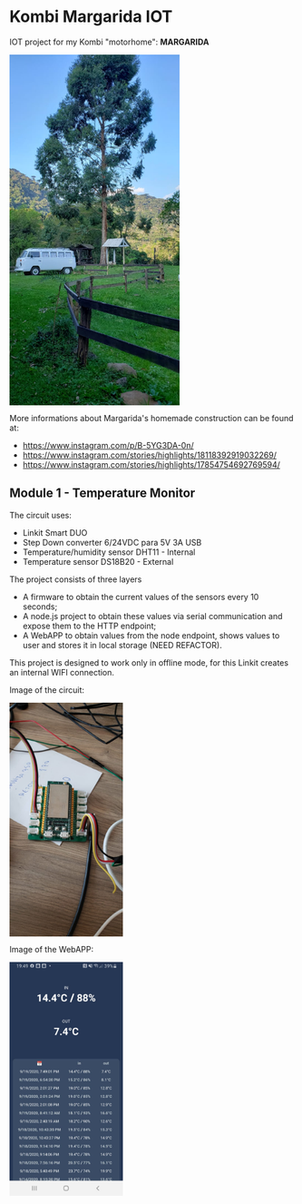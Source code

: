 # Kombi Margarida IOT

IOT project for my Kombi "motorhome": **MARGARIDA**

<img src="doc/kombi.jpeg" width=300 align=center>

More informations about Margarida's homemade construction can be found at:
- https://www.instagram.com/p/B-5YG3DA-0n/
- https://www.instagram.com/stories/highlights/18118392919032269/
- https://www.instagram.com/stories/highlights/17854754692769594/

## Module 1 - Temperature Monitor

The circuit uses:
- Linkit Smart DUO
- Step Down converter 6/24VDC para 5V 3A USB
- Temperature/humidity sensor DHT11 - Internal
- Temperature sensor DS18B20 - External

The project consists of three layers
- A firmware to obtain the current values of the sensors every 10 seconds;
- A node.js project to obtain these values ​​via serial communication and expose them to the HTTP endpoint;
- A WebAPP to obtain values from the node endpoint, shows values to user and stores it in local storage (NEED REFACTOR).

This project is designed to work only in offline mode, for this Linkit creates an internal WIFI connection.

Image of the circuit:

<img src="doc/circuit1.jpeg" width=200 align=center>

Image of the WebAPP:

<img src="doc/webapp.jpeg" width=200 align=center>
